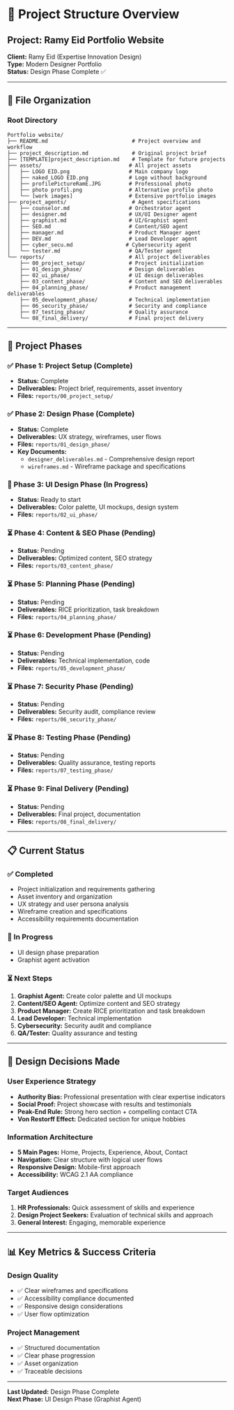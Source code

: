 # 📁 Project Structure Overview

## Project: Ramy Eid Portfolio Website
**Client:** Ramy Eid (Expertise Innovation Design)  
**Type:** Modern Designer Portfolio  
**Status:** Design Phase Complete ✅

---

## 📂 File Organization

### Root Directory
```
Portfolio website/
├── README.md                           # Project overview and workflow
├── project_description.md              # Original project brief
├── [TEMPLATE]project_description.md    # Template for future projects
├── assets/                            # All project assets
│   ├── LOGO EID.png                   # Main company logo
│   ├── naked_LOGO EID.png             # Logo without background
│   ├── profilePictureRamE.JPG         # Professional photo
│   ├── photo profil.png               # Alternative profile photo
│   └── [work images]                  # Extensive portfolio images
├── project_agents/                     # Agent specifications
│   ├── counselor.md                   # Orchestrator agent
│   ├── designer.md                    # UX/UI Designer agent
│   ├── graphist.md                    # UI/Graphist agent
│   ├── SEO.md                         # Content/SEO agent
│   ├── manager.md                     # Product Manager agent
│   ├── DEV.md                         # Lead Developer agent
│   ├── cyber_secu.md                 # Cybersecurity agent
│   └── tester.md                      # QA/Tester agent
└── reports/                           # All project deliverables
    ├── 00_project_setup/              # Project initialization
    ├── 01_design_phase/               # Design deliverables
    ├── 02_ui_phase/                   # UI design deliverables
    ├── 03_content_phase/              # Content and SEO deliverables
    ├── 04_planning_phase/             # Product management deliverables
    ├── 05_development_phase/          # Technical implementation
    ├── 06_security_phase/             # Security and compliance
    ├── 07_testing_phase/              # Quality assurance
    └── 08_final_delivery/             # Final project delivery
```

---

## 🎯 Project Phases

### ✅ Phase 1: Project Setup (Complete)
- **Status:** Complete
- **Deliverables:** Project brief, requirements, asset inventory
- **Files:** `reports/00_project_setup/`

### ✅ Phase 2: Design Phase (Complete)
- **Status:** Complete
- **Deliverables:** UX strategy, wireframes, user flows
- **Files:** `reports/01_design_phase/`
- **Key Documents:**
  - `designer_deliverables.md` - Comprehensive design report
  - `wireframes.md` - Wireframe package and specifications

### 🔄 Phase 3: UI Design Phase (In Progress)
- **Status:** Ready to start
- **Deliverables:** Color palette, UI mockups, design system
- **Files:** `reports/02_ui_phase/`

### ⏳ Phase 4: Content & SEO Phase (Pending)
- **Status:** Pending
- **Deliverables:** Optimized content, SEO strategy
- **Files:** `reports/03_content_phase/`

### ⏳ Phase 5: Planning Phase (Pending)
- **Status:** Pending
- **Deliverables:** RICE prioritization, task breakdown
- **Files:** `reports/04_planning_phase/`

### ⏳ Phase 6: Development Phase (Pending)
- **Status:** Pending
- **Deliverables:** Technical implementation, code
- **Files:** `reports/05_development_phase/`

### ⏳ Phase 7: Security Phase (Pending)
- **Status:** Pending
- **Deliverables:** Security audit, compliance review
- **Files:** `reports/06_security_phase/`

### ⏳ Phase 8: Testing Phase (Pending)
- **Status:** Pending
- **Deliverables:** Quality assurance, testing reports
- **Files:** `reports/07_testing_phase/`

### ⏳ Phase 9: Final Delivery (Pending)
- **Status:** Pending
- **Deliverables:** Final project, documentation
- **Files:** `reports/08_final_delivery/`

---

## 📋 Current Status

### ✅ Completed
- Project initialization and requirements gathering
- Asset inventory and organization
- UX strategy and user persona analysis
- Wireframe creation and specifications
- Accessibility requirements documentation

### 🔄 In Progress
- UI design phase preparation
- Graphist agent activation

### ⏳ Next Steps
1. **Graphist Agent:** Create color palette and UI mockups
2. **Content/SEO Agent:** Optimize content and SEO strategy
3. **Product Manager:** Create RICE prioritization and task breakdown
4. **Lead Developer:** Technical implementation
5. **Cybersecurity:** Security audit and compliance
6. **QA/Tester:** Quality assurance and testing

---

## 🎨 Design Decisions Made

### User Experience Strategy
- **Authority Bias:** Professional presentation with clear expertise indicators
- **Social Proof:** Project showcase with results and testimonials
- **Peak-End Rule:** Strong hero section + compelling contact CTA
- **Von Restorff Effect:** Dedicated section for unique hobbies

### Information Architecture
- **5 Main Pages:** Home, Projects, Experience, About, Contact
- **Navigation:** Clear structure with logical user flows
- **Responsive Design:** Mobile-first approach
- **Accessibility:** WCAG 2.1 AA compliance

### Target Audiences
1. **HR Professionals:** Quick assessment of skills and experience
2. **Design Project Seekers:** Evaluation of technical skills and approach
3. **General Interest:** Engaging, memorable experience

---

## 📊 Key Metrics & Success Criteria

### Design Quality
- ✅ Clear wireframes and specifications
- ✅ Accessibility compliance documented
- ✅ Responsive design considerations
- ✅ User flow optimization

### Project Management
- ✅ Structured documentation
- ✅ Clear phase progression
- ✅ Asset organization
- ✅ Traceable decisions

---

**Last Updated:** Design Phase Complete  
**Next Phase:** UI Design Phase (Graphist Agent) 